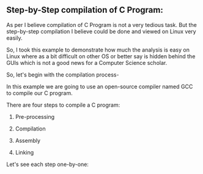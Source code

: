 ## Step-by-Step compilation of C Program:

As per I believe compilation of C Program is not a very tedious task. But the step-by-step compilation I believe could be done and viewed on Linux very easily.

So, I took this example to demonstrate how much the analysis is easy on Linux where as a bit difficult on other OS or better say is hidden behind the GUIs which is not a good news for a Computer Science scholar.

So, let's begin with the compilation process-

In this example we are going to use an open-source compiler named GCC to compile our C program.

There are four steps to compile a C program:

1. Pre-processing

2. Compilation

3. Assembly

4. Linking

Let's see each step one-by-one:


